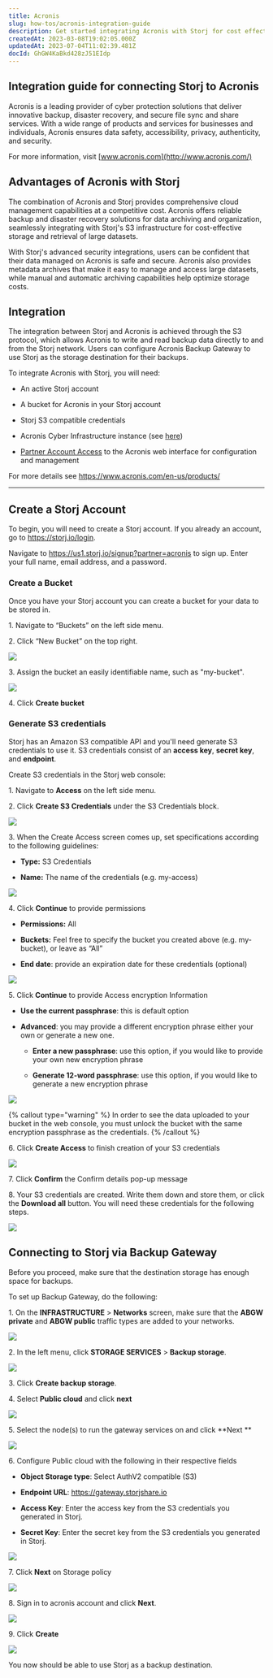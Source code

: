 ```yaml
---
title: Acronis
slug: how-tos/acronis-integration-guide
description: Get started integrating Acronis with Storj for cost effective cloud backup and storage. Our guide provides step-by-step instructions to connect your Acronis Cyber Infrastructure to Storj. Read now!
createdAt: 2023-03-08T19:02:05.000Z
updatedAt: 2023-07-04T11:02:39.481Z
docId: GhGW4KaBkd428zJ51EIdp
---
```


## Integration guide for connecting Storj to Acronis

Acronis is a leading provider of cyber protection solutions that deliver innovative backup, disaster recovery, and secure file sync and share services. With a wide range of products and services for businesses and individuals, Acronis ensures data safety, accessibility, privacy, authenticity, and security.

For more information, visit [www.acronis.com](http://www.acronis.com/)

## Advantages of Acronis with Storj 

The combination of Acronis and Storj provides comprehensive cloud management capabilities at a competitive cost. Acronis offers reliable backup and disaster recovery solutions for data archiving and organization, seamlessly integrating with Storj's S3 infrastructure for cost-effective storage and retrieval of large datasets.

With Storj's advanced security integrations, users can be confident that their data managed on Acronis is safe and secure. Acronis also provides metadata archives that make it easy to manage and access large datasets, while manual and automatic archiving capabilities help optimize storage costs.

## Integration

The integration between Storj and Acronis is achieved through the S3 protocol, which allows Acronis to write and read backup data directly to and from the Storj network. Users can configure Acronis Backup Gateway to use Storj as the storage destination for their backups.

To integrate Acronis with Storj, you will need:

*   An active Storj account

*   A bucket for Acronis in your Storj account

*   Storj S3 compatible credentials

*   Acronis Cyber Infrastructure instance (see [here](https://dl.acronis.com/u/software-defined/html/AcronisCyberInfrastructure_5_4_abgw_quick_start_guide_for_amazon_s3_ec2_en-US/#launching-the-instance.html))

*   [Partner Account Access](https://www.acronis.com/en-us/partners/registration/) to the Acronis web interface for configuration and management

For more details see <https://www.acronis.com/en-us/products/>

***

## Create a Storj Account

To begin, you will need to create a Storj account. If you already an account, go to <https://storj.io/login>.

Navigate to <https://us1.storj.io/signup?partner=acronis> to sign up. Enter your full name, email address, and a password.

### Create a Bucket 

Once you have your Storj account you can create a bucket for your data to be stored in.

1\. Navigate to “Buckets” on the left side menu.

2\. Click “New Bucket” on the top right.

![](https://archbee-image-uploads.s3.amazonaws.com/kv3plx2xmXcUGcVl4Lttj/jbnQ38ynnrWl0jnO_j-E5_comet-backup-storj-2.png)

3\. Assign the bucket an easily identifiable name, such as "my-bucket".

![](https://archbee-image-uploads.s3.amazonaws.com/kv3plx2xmXcUGcVl4Lttj/K65vHcrJtRq4S87jICtYx_screenshot-2023-03-09-at-110429-am.png)

4\. Click **Create bucket**

### Generate S3 credentials

Storj has an Amazon S3 compatible API and you'll need generate S3 credentials to use it. S3 credentials consist of an **access key**, **secret key**, and **endpoint**.

Create S3 credentials in the Storj web console:

1\. Navigate to **Access** on the left side menu.

2\. Click **Create S3 Credentials** under the S3 Credentials block.



![](https://archbee-image-uploads.s3.amazonaws.com/kv3plx2xmXcUGcVl4Lttj/EZyAl8Wux2GOlyPd70HnI_screenshot-2023-03-09-at-110900-am.png)

3\. When the Create Access screen comes up, set specifications according to the following guidelines:

*   **Type:** S3 Credentials

*   **Name:** The name of the credentials (e.g. my-access)

![](https://archbee-image-uploads.s3.amazonaws.com/kv3plx2xmXcUGcVl4Lttj/Cv1Lirp-3-OueRk-YAR8u_image.png)

4\. Click **Continue** to provide permissions

*   **Permissions:** All

*   **Buckets:** Feel free to specify the bucket you created above (e.g. my-bucket), or leave as “All”

*   **End date**: provide an expiration date for these credentials (optional)

![](https://archbee-image-uploads.s3.amazonaws.com/kv3plx2xmXcUGcVl4Lttj/gQ8jBHtvd5sFZFuAqth_h_image.png)

5\. Click **Continue** to provide Access encryption Information

*   **Use the current passphrase**: this is default option

*   **Advanced**: you may provide a different encryption phrase either your own or generate a new one.
    *   **Enter a new passphrase**: use this option, if you would like to provide your own new encryption phrase

    *   **Generate 12-word passphrase**: use this option, if you would like to generate a new encryption phrase

![](https://archbee-image-uploads.s3.amazonaws.com/kv3plx2xmXcUGcVl4Lttj/Uxn8zBqXQVmQvsswV3pJ2_image.png)

{% callout type="warning"  %} 
In order to see the data uploaded to your bucket in the web console, you must unlock the bucket with the same encryption passphrase as the credentials.
{% /callout %}

6\. Click **Create Access** to finish creation of your S3 credentials

![](https://archbee-image-uploads.s3.amazonaws.com/kv3plx2xmXcUGcVl4Lttj/zk2JE9Z6f3vk_R2cjpdqc_image.png)

7\. Click **Confirm** the Confirm details pop-up message

8\. Your S3 credentials are created. Write them down and store them, or click the **Download all** button. You will need these credentials for the following steps.

![](https://archbee-image-uploads.s3.amazonaws.com/kv3plx2xmXcUGcVl4Lttj/xH5tgzVKXn-uK2hVfSo8e_image.png)

## Connecting to Storj via Backup Gateway

Before you proceed, make sure that the destination storage has enough space for backups.

To set up Backup Gateway, do the following:

1\. On the **INFRASTRUCTURE** > **Networks** screen, make sure that the **ABGW private** and **ABGW public** traffic types are added to your networks.

![](https://archbee-image-uploads.s3.amazonaws.com/kv3plx2xmXcUGcVl4Lttj/Zzfpt2JpXnvew_u57s4Em_screenshot-2023-03-08-at-15302-pm.png)

2\. In the left menu, click **STORAGE SERVICES** > **Backup storage**.

![](https://archbee-image-uploads.s3.amazonaws.com/kv3plx2xmXcUGcVl4Lttj/VcMLWnSaqkHs9Rt_KV-rn_screenshot-2023-03-08-at-15353-pm.png)

3\. Click **Create backup storage**.

4\. Select **Public cloud** and click **next**

![](https://archbee-image-uploads.s3.amazonaws.com/kv3plx2xmXcUGcVl4Lttj/5xj9hChjVLwVJs5QpOL-U_screenshot-2023-03-08-at-15443-pm.png)

5\. Select the node(s) to run the gateway services on and click **Next
**

![](https://archbee-image-uploads.s3.amazonaws.com/kv3plx2xmXcUGcVl4Lttj/hnehZ46GqDA6tjCM2A0YU_screenshot-2023-03-08-at-15521-pm.png)

6\. Configure Public cloud with the following in their respective fields

*   **Object Storage type**: Select AuthV2 compatible (S3)

*   **Endpoint URL**: <https://gateway.storjshare.io>

*   **Access Key**: Enter the access key from the S3 credentials you generated in Storj.

*   **Secret Key**: Enter the secret key from the S3 credentials you generated in Storj.

![](https://archbee-image-uploads.s3.amazonaws.com/kv3plx2xmXcUGcVl4Lttj/nrSFaE1HABH7hiU1PYavW_screenshot-2023-06-20-at-24524-pm.png)

7\. Click **Next** on Storage policy

![](https://archbee-image-uploads.s3.amazonaws.com/kv3plx2xmXcUGcVl4Lttj/ysUUNOfYk4qJY7M-1Yw5H_screenshot-2023-03-08-at-20100-pm.png)

8\. Sign in to acronis account and click **Next**.&#x20;

![](https://archbee-image-uploads.s3.amazonaws.com/kv3plx2xmXcUGcVl4Lttj/SMydqxrJiWu53hMoIbliJ_screenshot-2023-03-08-at-20344-pm.png)

9\. Click **Create**

![](https://archbee-image-uploads.s3.amazonaws.com/kv3plx2xmXcUGcVl4Lttj/4vrgngJbaH5JLjl4HyFql_screenshot-2023-03-08-at-24028-pm.png)

You now should be able to use Storj as a backup destination.
